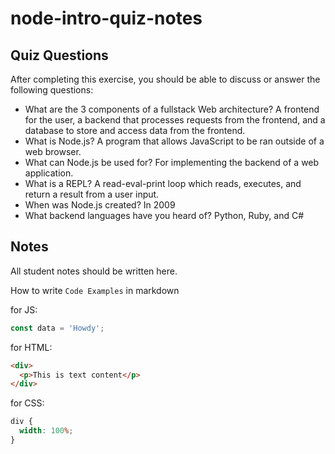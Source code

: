 # node-intro-quiz-notes

## Quiz Questions

After completing this exercise, you should be able to discuss or answer the following questions:

- What are the 3 components of a fullstack Web architecture?
  A frontend for the user, a backend that processes requests from the frontend, and a database to store and access data from the frontend.
- What is Node.js?
  A program that allows JavaScript to be ran outside of a web browser.
- What can Node.js be used for?
  For implementing the backend of a web application.
- What is a REPL?
  A read-eval-print loop which reads, executes, and return a result from a user input.
- When was Node.js created?
  In 2009
- What backend languages have you heard of?
  Python, Ruby, and C#

## Notes

All student notes should be written here.

How to write `Code Examples` in markdown

for JS:

```javascript
const data = 'Howdy';
```

for HTML:

```html
<div>
  <p>This is text content</p>
</div>
```

for CSS:

```css
div {
  width: 100%;
}
```
